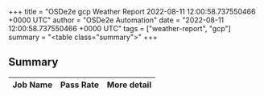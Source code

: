 +++
title = "OSDe2e gcp Weather Report 2022-08-11 12:00:58.737550466 +0000 UTC"
author = "OSDe2e Automation"
date = "2022-08-11 12:00:58.737550466 +0000 UTC"
tags = ["weather-report", "gcp"]
summary = "<table class=\"summary\"></table>"
+++
## Summary

| Job Name | Pass Rate | More detail |
|----------|-----------|-------------|




